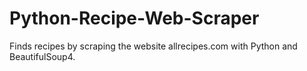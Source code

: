 # Python-Recipe-Web-Scraper
Finds recipes by scraping the website allrecipes.com with Python and BeautifulSoup4.
